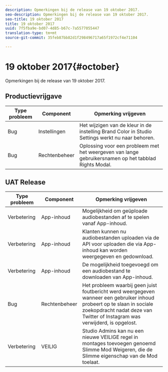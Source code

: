 ```yaml
---
description: Opmerkingen bij de release van 19 oktober 2017.
seo-description: Opmerkingen bij de release van 19 oktober 2017.
seo-title: 19 oktober 2017
title: 19 oktober 2017
uuid: 7f5fba9e-bd07-4d85-b67c-7a5577055447
translation-type: tm+mt
source-git-commit: 35feb87bb82d1f298496717a65f1972cf4e71104

---
```



# 19 oktober 2017{#october}

Opmerkingen bij de release van 19 oktober 2017.

## Productievrijgave

| **Type probleem** | **Component** | **Opmerking vrijgeven** |
|---|---|---|
| Bug | Instellingen | Het wijzigen van de kleur in de instelling Brand Color in Studio Settings werkt nu naar behoren. |
| Bug | Rechtenbeheer | Oplossing voor een probleem met het weergeven van lange gebruikersnamen op het tabblad Rights Modal. |

## UAT Release

| **Type probleem** | **Component** | **Opmerking vrijgeven** |
|---|---|---|
| Verbetering | App-inhoud | Mogelijkheid om geüploade audiobestanden af te spelen vanaf App-inhoud. |
| Verbetering | App-inhoud | Klanten kunnen nu audiobestanden uploaden via de API voor uploaden die via App-inhoud kan worden weergegeven en gedownload. |
| Verbetering | App-inhoud | De mogelijkheid toegevoegd om een audiobestand te downloaden van App-inhoud. |
| Bug | Rechtenbeheer | Het probleem waarbij geen juist foutbericht werd weergegeven wanneer een gebruiker inhoud probeert op te slaan in sociale zoekopdracht nadat deze van Twitter of Instagram was verwijderd, is opgelost. |
| Verbetering | VEILIG | Studio Admins kan nu een nieuwe VEILIGE regel in montages toevoegen genoemd Slimme Mod Weigeren, die de Slimme eigenschap van de Mod toelaat. |

